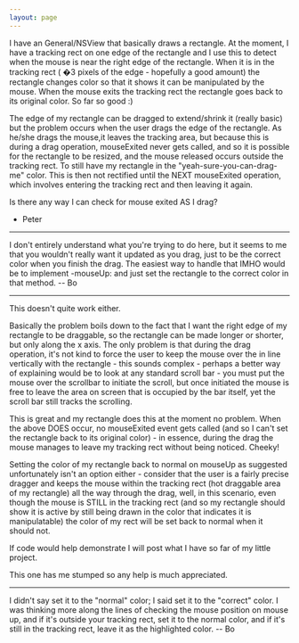 ```yaml
---
layout: page
---
```


I have an General/NSView that basically draws a rectangle. At the moment, I have a tracking rect on one edge of the rectangle and I use this to detect when the mouse is near the right edge of the rectangle. When it is in the tracking rect ( �3 pixels of the edge - hopefully a good amount) the rectangle changes color so that it shows it can be manipulated by the mouse. When the mouse exits the tracking rect the rectangle goes back to its original color. So far so good :)

The edge of my rectangle can be dragged to extend/shrink it (really basic) but the problem occurs when the user drags the edge of the rectangle. As he/she drags the mouse,it leaves the tracking area, but because this is during a drag operation, mouseExited never gets called, and so it is possible for the rectangle to be resized, and the mouse released occurs outside the tracking rect. To still have my rectangle in the "yeah-sure-you-can-drag-me" color. This is then not rectified until the NEXT mouseExited operation, which involves entering the tracking rect and then leaving it again.

Is there any way I can check for mouse exited AS I drag?

- Peter

----


I don't entirely understand what you're trying to do here, but it seems to me that you wouldn't really want it updated as you drag, just to be the correct color when you finish the drag.  The easiest way to handle that IMHO would be to implement     -mouseUp: and just set the rectangle to the correct color in that method.  -- Bo

----

This doesn't quite work either.

Basically the problem boils down to the fact that I want the right edge of my rectangle to be draggable, so the rectangle can be made longer or shorter, but only along the x axis. The only problem is that during the drag operation, it's not kind to force the user to keep the mouse over the in line vertically with the rectangle - this sounds complex - perhaps a better way of explaining would be to look at any standard scroll bar - you must put the mouse over the scrollbar to initiate the scroll, but once initiated the mouse is free to leave the area on screen that is occupied by the bar itself, yet the scroll bar still tracks the scrolling. 

This is great and my rectangle does this at the moment no problem. When the above DOES occur, no mouseExited event gets called (and so I can't set the rectangle back to its original color) - in essence, during the drag the mouse manages to leave my tracking rect without being noticed. Cheeky!

Setting the color of my rectangle back to normal on mouseUp as suggested unfortunately isn't an option either - consider that the user is a fairly precise dragger and keeps the mouse within the tracking rect (hot draggable area of my rectangle) all the way through the drag, well, in this scenario, even though the mouse is STILL in the tracking rect (and so my rectangle should show it is active by still being drawn in the color that indicates it is manipulatable) the color of my rect will be set back to normal when it should not.

If code would help demonstrate I will post what I have so far of my little project.

This one has me stumped so any help is much appreciated.

----

I didn't say set it to the "normal" color; I said set it to the "correct" color.  I was thinking more along the lines of checking the mouse position on mouse up, and if it's outside your tracking rect, set it to the normal color, and if it's still in the tracking rect, leave it as the highlighted color.  -- Bo